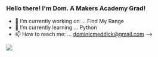 ### Hello there! I'm Dom. A Makers Academy Grad!


- 🔭 I’m currently working on ... Find My Range
- 🌱 I’m currently learning ... Python
- 📫 How to reach me: ... dominicmeddick@gmail.com
-->

<img src="https://github-readme-stats.vercel.app/api?username=dominicmeddick&&show_icons=true&title_color=ffffff&icon_color=bb2acf&text_color=daf7dc&bg_color=151515">
